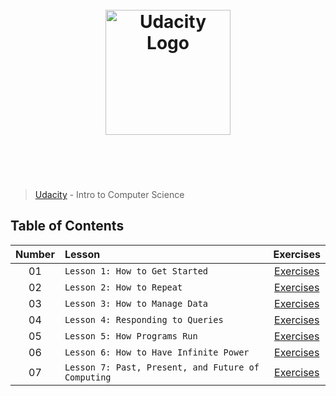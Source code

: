 <h1 align="center">
	<br>
	<img width="200" src="https://upload.wikimedia.org/wikipedia/commons/f/fd/Udacity_Logo.svg" alt="Udacity Logo">
	<br>
	<br>
	<br>
</h1>

> [Udacity](https://www.udacity.com/courses/cs101) - Intro to Computer Science

## Table of Contents

| Number | Lesson | Exercises |
| :---: | :--- | :---: |
| 01 | `Lesson 1: How to Get Started` | [Exercises](exercises/lesson1-how-to-get-started/) |
| 02 | `Lesson 2: How to Repeat` | [Exercises](exercises/lesson2-how-to-repeat/) |
| 03 | `Lesson 3: How to Manage Data` | [Exercises](exercises/) |
| 04 | `Lesson 4: Responding to Queries` | [Exercises](exercises/) |
| 05 | `Lesson 5: How Programs Run` | [Exercises](exercises/) |
| 06 | `Lesson 6: How to Have Infinite Power` | [Exercises](exercises/) |
| 07 | `Lesson 7: Past, Present, and Future of Computing` | [Exercises](exercises/) |